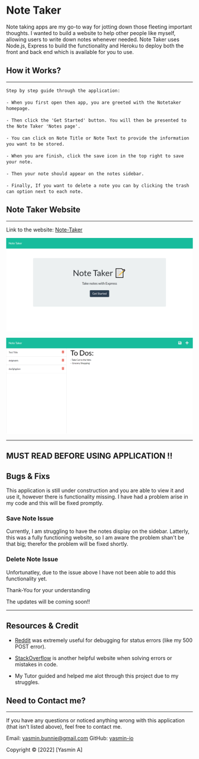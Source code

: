 # Note Taker

Note taking apps are my go-to way for jotting down those fleeting important thoughts. I wanted to build a website to help other people like myself, allowing users to write down notes whenever needed. Note Taker uses Node.js, Express to build the functionality and Heroku to deploy both the front and back end which is available for you to use.

## How it Works?

---

```
Step by step guide through the application:

- When you first open then app, you are greeted with the Notetaker homepage.

- Then click the 'Get Started' button. You will then be presented to the Note Taker 'Notes page'.

- You can click on Note Title or Note Text to provide the information you want to be stored.

- When you are finish, click the save icon in the top right to save your note.

- Then your note should appear on the notes sidebar.

- Finally, If you want to delete a note you can by clicking the trash can option next to each note.

```

## Note Taker Website

---

Link to the website: [Note-Taker](https://radiant-retreat-56437.herokuapp.com/)

![HomePage](https://github.com/yasmin-io/note-taker/blob/b98c5cdab328e51820b2d4db4b3ab83447fc7e77/Images/HomePage.png)

![NotesPage](https://github.com/yasmin-io/note-taker/blob/b98c5cdab328e51820b2d4db4b3ab83447fc7e77/Images/Website%20Image.png)

---

## MUST READ BEFORE USING APPLICATION !!

## Bugs & Fixs

This application is still under construction and you are able to view it and use it, however there is functionality missing. I have had a problem arise in my code and this will be fixed promptly.

### Save Note Issue

Currently, I am struggling to have the notes display on the sidebar. Latterly, this was a fully functioning website, so I am aware the problem shan't be that big; therefor the problem will be fixed shortly.

### Delete Note Issue

Unfortunatley, due to the issue above I have not been able to add this functionality yet.

Thank-You for your understanding

The updates will be coming soon!!

---

## Resources & Credit

- [Reddit](https://www.reddit.com/r/node/comments/73vydv/post_request_failing_on_express_app_when_deployed/) was extremely useful for debugging for status errors (like my 500 POST error).

- [StackOverflow](https://stackoverflow.com/questions/46021463/heroku-giving-500-error-with-little-information-internal-server-error) is another helpful website when solving errors or mistakes in code.

- My Tutor guided and helped me alot through this project due to my struggles.

## Need to Contact me?

---

If you have any questions or noticed anything wrong with this application (that isn't listed above), feel free to contact me.

Email: yasmin.bunnie@gmail.com
GitHub: [yasmin-io](https://github.com/yasmin-io)

Copyright © [2022] [Yasmin A]
